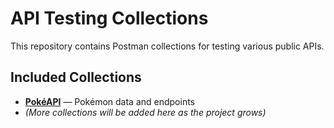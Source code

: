 # API Testing Collections

This repository contains Postman collections for testing various public APIs.

## Included Collections

- **[PokéAPI](https://pokeapi.co/docs/v2)** — Pokémon data and endpoints  
- *(More collections will be added here as the project grows)*

